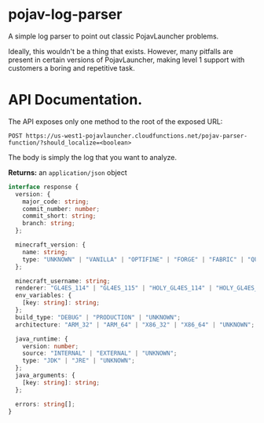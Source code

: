 # pojav-log-parser

A simple log parser to point out classic PojavLauncher problems.

Ideally, this wouldn't be a thing that exists. However, many pitfalls are present in certain versions of PojavLauncher, making level 1 support with customers a boring and repetitive task.

# API Documentation.

The API exposes only one method to the root of the exposed URL:

```
POST https://us-west1-pojavlauncher.cloudfunctions.net/pojav-parser-function/?should_localize=<boolean>
```

The body is simply the log that you want to analyze.

**Returns:** an `application/json` object

```typescript
interface response {
  version: {
    major_code: string;
    commit_number: number;
    commit_short: string;
    branch: string;
  };

  minecraft_version: {
    name: string;
    type: "UNKNOWN" | "VANILLA" | "OPTIFINE" | "FORGE" | "FABRIC" | "QUILT";
  };

  minecraft_username: string;
  renderer: "GL4ES_114" | "GL4ES_115" | "HOLY_GL4ES_114" | "HOLY_GL4ES_115" | "ANGLE" | "VIRGL" | "ZINK" | "UNKNOWN";
  env_variables: {
    [key: string]: string;
  };
  build_type: "DEBUG" | "PRODUCTION" | "UNKNOWN";
  architecture: "ARM_32" | "ARM_64" | "X86_32" | "X86_64" | "UNKNOWN";

  java_runtime: {
    version: number;
    source: "INTERNAL" | "EXTERNAL" | "UNKNOWN";
    type: "JDK" | "JRE" | "UNKNOWN";
  };
  java_arguments: {
    [key: string]: string;
  };

  errors: string[];
}
```
